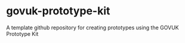 # govuk-prototype-kit
A template github repository for creating prototypes using the GOVUK Prototype Kit
